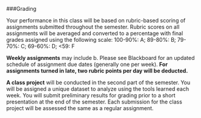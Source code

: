 ###Grading

Your performance in this class will be based on rubric-based scoring of assignments submitted throughout the semester. Rubric scores on all assignments will be averaged and converted to a percentage with final grades assigned using the following scale: 100-90%: A; 89-80%: B; 79-70%: C; 69-60%: D; <59: F

**Weekly assignments** may include b. Please see Blackboard for an updated schedule of assignment due dates (generally one per week). **For assignments turned in late, two rubric points per day will be deducted.**


**A class project** will be conducted in the second part of the semester. You will be assigned a unique dataset to analyze using the tools learned each week. You will submit preliminary results for grading prior to a short presentation at the end of the semester. Each submission for the class project will be assessed the same as a regular assignment.
